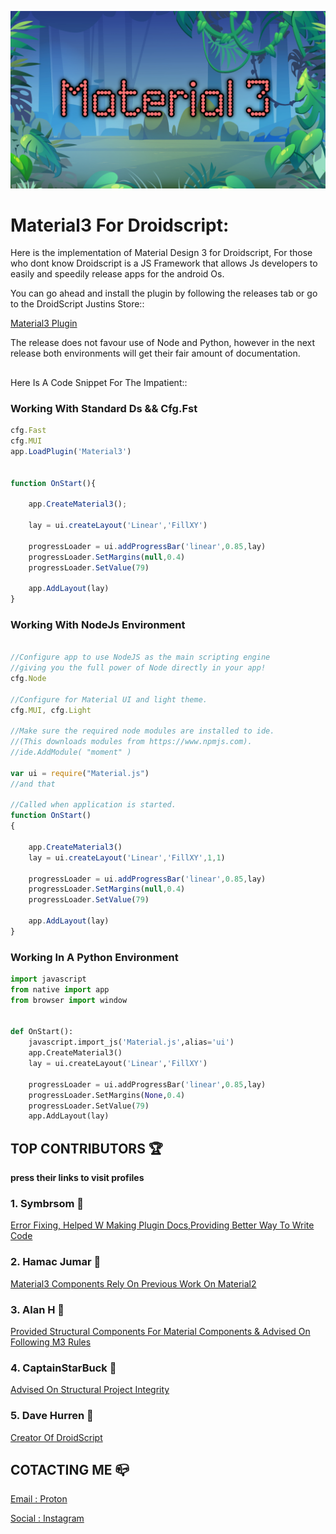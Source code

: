 ![](Material3.png)
# Material3 For Droidscript:


Here is the implementation of Material Design 3 for Droidscript,
For those who dont know Droidscript is a JS Framework that allows
Js developers to easily and speedily release apps for the android
Os.

You can go ahead and install the plugin by following the releases 
tab or go to the DroidScript Justins Store::

[Material3 Plugin](https://ds.justplayer.de/uploads/material3)

The release does not favour use of Node and Python, however in the 
next release both environments will get their fair amount of 
documentation.


##
Here Is A Code Snippet For The Impatient::

### Working With Standard Ds && Cfg.Fst

```javascript
cfg.Fast
cfg.MUI
app.LoadPlugin('Material3')


function OnStart(){

    app.CreateMaterial3();
    
    lay = ui.createLayout('Linear','FillXY')
    
    progressLoader = ui.addProgressBar('linear',0.85,lay)
    progressLoader.SetMargins(null,0.4)
    progressLoader.SetValue(79)

    app.AddLayout(lay)
}

```

### Working With NodeJs Environment

```javascript

//Configure app to use NodeJS as the main scripting engine
//giving you the full power of Node directly in your app!
cfg.Node

//Configure for Material UI and light theme.
cfg.MUI, cfg.Light

//Make sure the required node modules are installed to ide.
//(This downloads modules from https://www.npmjs.com).
//ide.AddModule( "moment" )

var ui = require("Material.js")
//and that

//Called when application is started.
function OnStart()
{   
   
    app.CreateMaterial3()
    lay = ui.createLayout('Linear','FillXY',1,1)
    
    progressLoader = ui.addProgressBar('linear',0.85,lay)
    progressLoader.SetMargins(null,0.4)
    progressLoader.SetValue(79)
    
    app.AddLayout(lay)
}
```

### Working In A Python Environment

```python
import javascript
from native import app
from browser import window


def OnStart():
    javascript.import_js('Material.js',alias='ui')
    app.CreateMaterial3()
    lay = ui.createLayout('Linear','FillXY')
    
    progressLoader = ui.addProgressBar('linear',0.85,lay)
    progressLoader.SetMargins(None,0.4)
    progressLoader.SetValue(79)
    app.AddLayout(lay)
```


## TOP CONTRIBUTORS 🏆

__press their links to visit profiles__


### 1. Symbrsom 🥇


[Error Fixing, Helped W Making Plugin Docs,Providing Better Way To Write Code](https://github.com/alex-Symbroson)


### 2. Hamac Jumar 🥈


[Material3 Components Rely On Previous Work On Material2](https://github.com/hamacjumar)

  
### 3. Alan H 🥉


[Provided Structural Components For Material Components & Advised On Following M3 Rules]()


### 4. CaptainStarBuck 🥉


[Advised On Structural Project Integrity]()


### 5. Dave Hurren 👑


[Creator Of DroidScript](https://github.com/DroidScript)

##


## COTACTING ME 📪

[Email : Proton](oarabilekoore@protonmail.com)

[Social : Instagram](https://www.instagram.com/oneofakind_tm/)
